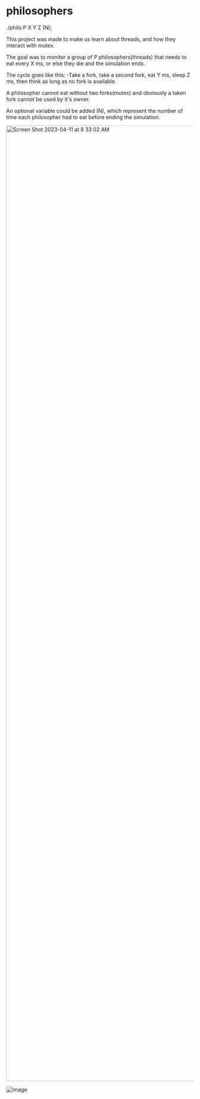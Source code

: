 # philosophers

./philo P X Y Z (N);

This project was made to make us learn about threads, and how they interact with mutex.

The goal was to monitor a group of P philosophers(threads) that needs to eat every X ms, or else they die and the simulation ends.

The cycle goes like this: -Take a fork, take a second fork, eat Y ms, sleep Z ms, then think as long as no fork is available.

A philosopher cannot eat without two forks(mutex) and obviously a taken fork cannot be used by it's owner.

An optional variable could be added (N), which represent the number of time each philosopher had to eat before ending the simulation.

<img width="2560" alt="Screen Shot 2023-04-11 at 8 33 02 AM" src="https://user-images.githubusercontent.com/100093373/231163440-3de91d41-2edb-433c-8eda-431411676c07.png">

![image](https://user-images.githubusercontent.com/100093373/230636259-b4ca6410-39fb-4742-b183-779e06503c40.png)
